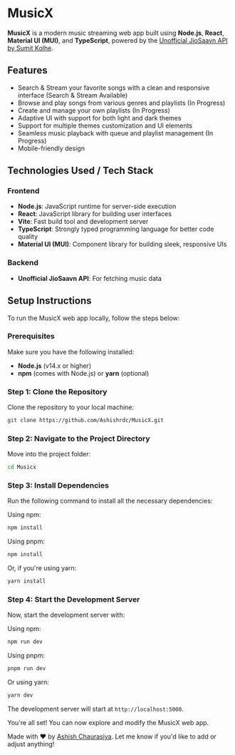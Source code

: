 # MusicX

**MusicX** is a modern music streaming web app built using **Node.js**, **React**, **Material UI (MUI)**, and **TypeScript**, powered by the [Unofficial JioSaavn API by Sumit Kolhe](https://github.com/sumitkolhe/jiosaavn-api).

## Features

- Search & Stream your favorite songs with a clean and responsive interface (Search & Stream Available)
- Browse and play songs from various genres and playlists (In Progress)
- Create and manage your own playlists (In Progress)
- Adaptive UI with support for both light and dark themes
- Support for multiple themes customization and UI elements
- Seamless music playback with queue and playlist management (In Progress)
- Mobile-friendly design

## Technologies Used / Tech Stack
### Frontend
- **Node.js**: JavaScript runtime for server-side execution
- **React**: JavaScript library for building user interfaces
- **Vite**: Fast build tool and development server
- **TypeScript**: Strongly typed programming language for better code quality
- **Material UI (MUI)**: Component library for building sleek, responsive UIs

### Backend
- **Unofficial JioSaavn API**: For fetching music data

## Setup Instructions

To run the MusicX web app locally, follow the steps below:

### Prerequisites

Make sure you have the following installed:

- **Node.js** (v14.x or higher)
- **npm** (comes with Node.js) or **yarn** (optional)

### Step 1: Clone the Repository

Clone the repository to your local machine:

```bash
git clone https://github.com/Ashishrdc/MusicX.git
```

### Step 2: Navigate to the Project Directory

Move into the project folder:

```bash
cd Musicx
```

### Step 3: Install Dependencies

Run the following command to install all the necessary dependencies:

Using npm:

```bash
npm install
```

Using pnpm:

```bash
npm install
```

Or, if you're using yarn:

```bash
yarn install
```

### Step 4: Start the Development Server

Now, start the development server with:

Using npm:

```bash
npm run dev
```

Using pnpm:

```bash
pnpm run dev
```

Or using yarn:

```bash
yarn dev
```

The development server will start at `http://localhost:5000`.

You're all set! You can now explore and modify the MusicX web app.

Made with ❤️ by [Ashish Chaurasiya](https://github.com/Ashishrdc). Let me know if you'd like to add or adjust anything!
